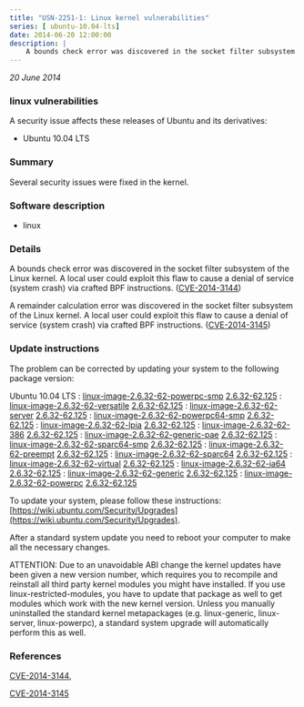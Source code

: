 ```yaml
---
title: "USN-2251-1: Linux kernel vulnerabilities"
series: [ ubuntu-10.04-lts]
date: 2014-06-20 12:00:00
description: |
    A bounds check error was discovered in the socket filter subsystem of the Linux kernel. A local user could exploit this flaw to cause a denial of service (system crash) via crafted BPF instructions. ([CVE-2014-3144](http://people.ubuntu.com/~ubuntu-security/cve/CVE-2014-3144))
--- 
```

 
 

*20 June 2014*

### linux vulnerabilities

A security issue affects these releases of Ubuntu and its derivatives:

* Ubuntu 10.04 LTS

### Summary

Several security issues were fixed in the kernel. 

### Software description

* linux 

### Details

A bounds check error was discovered in the socket filter subsystem of the Linux kernel. A local user could exploit this flaw to cause a denial of service (system crash) via crafted BPF instructions. ([CVE-2014-3144](http://people.ubuntu.com/~ubuntu-security/cve/CVE-2014-3144))

A remainder calculation error was discovered in the socket filter subsystem of the Linux kernel. A local user could exploit this flaw to cause a denial of service (system crash) via crafted BPF instructions. ([CVE-2014-3145](http://people.ubuntu.com/~ubuntu-security/cve/CVE-2014-3145)) 

### Update instructions

The problem can be corrected by updating your system to the following package version:

Ubuntu 10.04 LTS
 : [linux-image-2.6.32-62-powerpc-smp](https://launchpad.net/ubuntu/+source/linux) <span> [2.6.32-62.125](https://launchpad.net/ubuntu/+source/linux/2.6.32-62.125) </span> 
 : [linux-image-2.6.32-62-versatile](https://launchpad.net/ubuntu/+source/linux) <span> [2.6.32-62.125](https://launchpad.net/ubuntu/+source/linux/2.6.32-62.125) </span> 
 : [linux-image-2.6.32-62-server](https://launchpad.net/ubuntu/+source/linux) <span> [2.6.32-62.125](https://launchpad.net/ubuntu/+source/linux/2.6.32-62.125) </span> 
 : [linux-image-2.6.32-62-powerpc64-smp](https://launchpad.net/ubuntu/+source/linux) <span> [2.6.32-62.125](https://launchpad.net/ubuntu/+source/linux/2.6.32-62.125) </span> 
 : [linux-image-2.6.32-62-lpia](https://launchpad.net/ubuntu/+source/linux) <span> [2.6.32-62.125](https://launchpad.net/ubuntu/+source/linux/2.6.32-62.125) </span> 
 : [linux-image-2.6.32-62-386](https://launchpad.net/ubuntu/+source/linux) <span> [2.6.32-62.125](https://launchpad.net/ubuntu/+source/linux/2.6.32-62.125) </span> 
 : [linux-image-2.6.32-62-generic-pae](https://launchpad.net/ubuntu/+source/linux) <span> [2.6.32-62.125](https://launchpad.net/ubuntu/+source/linux/2.6.32-62.125) </span> 
 : [linux-image-2.6.32-62-sparc64-smp](https://launchpad.net/ubuntu/+source/linux) <span> [2.6.32-62.125](https://launchpad.net/ubuntu/+source/linux/2.6.32-62.125) </span> 
 : [linux-image-2.6.32-62-preempt](https://launchpad.net/ubuntu/+source/linux) <span> [2.6.32-62.125](https://launchpad.net/ubuntu/+source/linux/2.6.32-62.125) </span> 
 : [linux-image-2.6.32-62-sparc64](https://launchpad.net/ubuntu/+source/linux) <span> [2.6.32-62.125](https://launchpad.net/ubuntu/+source/linux/2.6.32-62.125) </span> 
 : [linux-image-2.6.32-62-virtual](https://launchpad.net/ubuntu/+source/linux) <span> [2.6.32-62.125](https://launchpad.net/ubuntu/+source/linux/2.6.32-62.125) </span> 
 : [linux-image-2.6.32-62-ia64](https://launchpad.net/ubuntu/+source/linux) <span> [2.6.32-62.125](https://launchpad.net/ubuntu/+source/linux/2.6.32-62.125) </span> 
 : [linux-image-2.6.32-62-generic](https://launchpad.net/ubuntu/+source/linux) <span> [2.6.32-62.125](https://launchpad.net/ubuntu/+source/linux/2.6.32-62.125) </span> 
 : [linux-image-2.6.32-62-powerpc](https://launchpad.net/ubuntu/+source/linux) <span> [2.6.32-62.125](https://launchpad.net/ubuntu/+source/linux/2.6.32-62.125) </span> 

To update your system, please follow these instructions: [https://wiki.ubuntu.com/Security/Upgrades](https://wiki.ubuntu.com/Security/Upgrades).

After a standard system update you need to reboot your computer to make all the necessary changes.

ATTENTION: Due to an unavoidable ABI change the kernel updates have been given a new version number, which requires you to recompile and reinstall all third party kernel modules you might have installed. If you use linux-restricted-modules, you have to update that package as well to get modules which work with the new kernel version. Unless you manually uninstalled the standard kernel metapackages (e.g. linux-generic, linux-server, linux-powerpc), a standard system upgrade will automatically perform this as well. 

### References

 
 [CVE-2014-3144](http://people.ubuntu.com/~ubuntu-security/cve/CVE-2014-3144), 

 [CVE-2014-3145](http://people.ubuntu.com/~ubuntu-security/cve/CVE-2014-3145)
 

